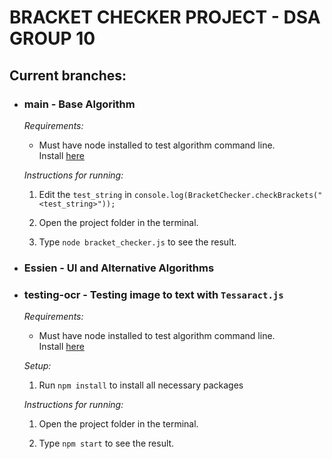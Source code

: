 # BRACKET CHECKER PROJECT - DSA GROUP 10

## Current branches:
* ### main - Base Algorithm  
    *Requirements:*
    * Must have node installed to test algorithm command line.  
    Install [here](https://nodejs.org/en/download)  

    *Instructions for running:*  
    1.  Edit the `test_string` in `console.log(BracketChecker.checkBrackets("<test_string>"));`

    2. Open the project folder in the terminal.   

    3. Type `node bracket_checker.js` to see the result.  
    

* ### Essien - UI and Alternative Algorithms

* ### testing-ocr - Testing image to text with `Tessaract.js`  
    *Requirements:*
    * Must have node installed to test algorithm command line.  
    Install [here](https://nodejs.org/en/download)  

    *Setup:*  
    1.  Run `npm install` to install all necessary packages  


    *Instructions for running:*
    1. Open the project folder in the terminal.   

    2. Type `npm start` to see the result. 